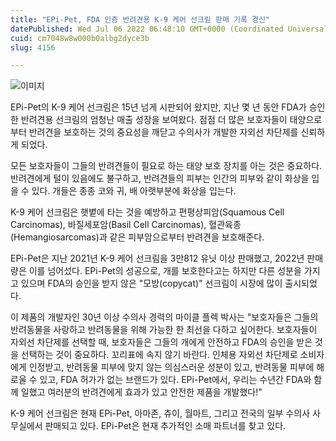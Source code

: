 ```yaml
---
title: "EPi-Pet, FDA 인증 반려견용 K-9 케어 선크림 판매 기록 경신"
datePublished: Wed Jul 06 2022 06:48:10 GMT+0000 (Coordinated Universal Time)
cuid: cm7048w8w000b0albg2dyce3b
slug: 4156

---
```



![이미지](https://cdn.hashnode.com/res/hashnode/image/upload/v1739256217956/3d5479ef-e178-46a4-86b0-4886009a5874.jpeg)

EPi-Pet의 K-9 케어 선크림은 15년 넘게 시판되어 왔지만, 지난 몇 년 동안 FDA가 승인한 반려견용 선크림의 엄청난 매출 성장을 보여왔다. 점점 더 많은 보호자들이 태양으로부터 반려견을 보호하는 것의 중요성을 깨닫고 수의사가 개발한 자외선 차단제를 신뢰하게 되었다.

모든 보호자들이 그들의 반려견들이 필요로 하는 태양 보호 장치를 아는 것은 중요하다. 반려견에게 털이 있음에도 불구하고, 반려견들의 피부는 인간의 피부와 같이 화상을 입을 수 있다. 개들은 종종 코와 귀, 배 아랫부분에 화상을 입는다.

K-9 케어 선크림은 햇볕에 타는 것을 예방하고 편평상피암(Squamous Cell Carcinomas), 바질세포암(Basil Cell Carcinomas), 혈관육종(Hemangiosarcomas)과 같은 피부암으로부터 반려견을 보호해준다.

EPi-Pet은 지난 2021년 K-9 케어 선크림을 3만812 유닛 이상 판매했고, 2022년 판매량은 이를 넘어섰다. EPi-Pet의 성공으로, 개를 보호한다고는 하지만 다른 성분을 가지고 있으며 FDA의 승인을 받지 않은 "모방(copycat)" 선크림이 시장에 많이 출시되었다.

이 제품의 개발자인 30년 이상 수의사 경력의 마이클 플렉 박사는 "보호자들은 그들의 반려동물을 사랑하고 반려동물을 위해 가능한 한 최선을 다하고 싶어한다. 보호자들이 자외선 차단제를 선택할 때, 보호자들은 그들의 개에게 안전하고 FDA의 승인을 받은 것을 선택하는 것이 중요하다. 꼬리표에 속지 않기 바란다. 인체용 자외선 차단제로 소비자에게 인정받고, 반려동물 피부에 맞지 않는 의심스러운 성분이 있고, 반려동물 피부에 해로울 수 있고, FDA 허가가 없는 브랜드가 있다. EPi-Pet에서, 우리는 수년간 FDA와 함께 일했고 여러분의 반려견에게 효과가 있고 안전한 제품을 개발했다!"

K-9 케어 선크림은 현재 EPi-Pet, 아마존, 츄이, 월마트, 그리고 전국의 일부 수의사 사무실에서 판매되고 있다. EPi-Pet은 현재 추가적인 소매 파트너를 찾고 있다.